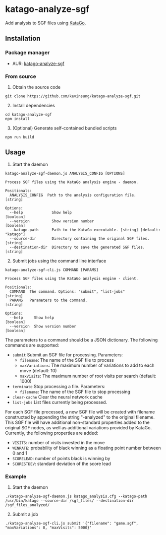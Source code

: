# katago-analyze-sgf

Add analysis to SGF files using [KataGo](https://github.com/lightvector/KataGo).

## Installation

### Package manager

-   AUR:
    [katago-analyze-sgf](https://aur.archlinux.org/packages/katago-analyze-sgf/)

### From source

1. Obtain the source code

```
git clone https://github.com/kevinsung/katago-analyze-sgf.git
```

2. Install dependencies

```
cd katago-analyze-sgf
npm install
```

3. (Optional) Generate self-contained bundled scripts

```
npm run build
```

## Usage

1. Start the daemon

```
katago-analyze-sgf-daemon.js ANALYSIS_CONFIG [OPTIONS]

Process SGF files using the KataGo analysis engine - daemon.

Positionals:
  ANALYSIS_CONFIG  Path to the analysis configuration file.             [string]

Options:
  --help             Show help                                         [boolean]
  --version          Show version number                               [boolean]
  --katago-path      Path to the KataGo executable. [string] [default: "katago"]
  --source-dir       Directory containing the original SGF files.       [string]
  --destination-dir  Directory to save the generated SGF files.         [string]
```

2. Submit jobs using the command line interface

```
katago-analyze-sgf-cli.js COMMAND [PARAMS]

Process SGF files using the KataGo analysis engine - client.

Positionals:
  COMMAND  The command. Options: "submit", "list-jobs"                  [string]
  PARAMS   Parameters to the command.                                   [string]

Options:
  --help     Show help                                                 [boolean]
  --version  Show version number                                       [boolean]
```

The parameters to a command should be a JSON dictionary. The following commands
are supported:

-   `submit` Submit an SGF file for processing. Parameters:
    -   `filename`: The name of the SGF file to process
    -   `maxVariations`: The maximum number of variations to add to each move
        (default: 10)
    -   `maxVisits`: The maximum number of root visits per search
        (default: 1000)
-   `terminate` Stop processing a file. Parameters:
    -   `filename`: The name of the SGF file to stop processing
-   `clear-cache` Clear the neural network cache
-   `list-jobs` List files currently being processed.

For each SGF file processed, a new SGF file will be created with filename
constructed by appending the string "-analyzed" to the original filename. This
SGF file will have additional non-standard properties added to the original SGF
nodes, as well as additional variations provided by KataGo. Currently, the
following properties are added:

-   `VISITS`: number of visits invested in the move
-   `WINRATE`: probability of black winning as a floating point number between 0
    and 1
-   `SCORELEAD`: number of points black is winning by
-   `SCORESTDEV`: standard deviation of the score lead

### Example

1. Start the daemon

```
./katago-analyze-sgf-daemon.js katago_analysis.cfg --katago-path /usr/bin/katago --source-dir /sgf_files/ --destination-dir /sgf_files_analyzed/
```

2. Submit a job

```
./katago-analyze-sgf-cli.js submit '{"filename": "game.sgf", "maxVariations": 8, "maxVisits": 5000}'
```
